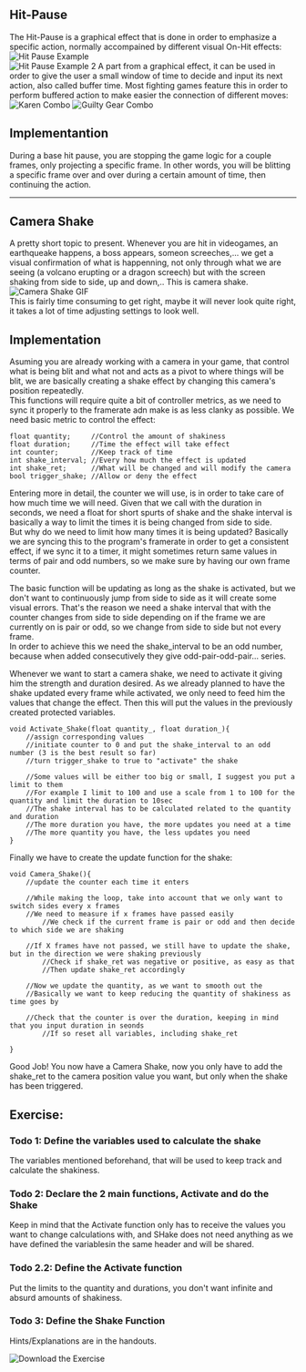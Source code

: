 
## Hit-Pause
The Hit-Pause is a graphical effect that is done in order to emphasize a specific action, normally accompained by different visual On-Hit effects:  
![Hit Pause Example](https://i.makeagif.com/media/5-25-2015/15o23B.gif)  
![Hit Pause Example 2](http://rivalsofaether.com/blog/wp-content/uploads/2015/05/big_hit_gif.gif)
A part from a graphical effect, it can be used in order to give the user a small window of time to decide and input its next action, also called buffer time. Most fighting games feature this in order to perform buffered action to make easier the connection of different moves:  
![Karen Combo](https://media.giphy.com/media/3o85gbdVDqEOMcmReU/giphy.gif)
![Guilty Gear Combo](https://justicesoultuna.files.wordpress.com/2013/05/ibfumz81jvoma6.gif)  

## Implementantion
During a base hit pause, you are stopping the game logic for a couple frames, only projecting a specific frame. In other words, you will be blitting a specific frame over and over during a certain amount of time, then continuing the action.  
***
## Camera Shake
A pretty short topic to present. Whenever you are hit in videogames, an earthqueake happens, a boss appears, someon screeches,... we get a visual confirmation of what is happenning, not only through what we are seeing (a volcano erupting or a dragon screech) but with the screen shaking from side to side, up and down,.. This is camera shake.  
![Camera Shake GIF](https://media3.giphy.com/media/TqWxxYqMhocFi/giphy.gif)  
This is fairly time consuming to get right, maybe it will never look quite right, it takes a lot of time adjusting settings to look well.

## Implementation
Asuming you are already working with a camera in your game, that control what is being blit and what not and acts as a pivot to where things will be blit, we are basically creating a shake effect by changing this camera's position repeatedly.  
This functions will require quite a bit of controller metrics, as we need to sync it properly to the framerate adn make is as less clanky as possible. We need basic metric to control the effect:

	float quantity;		//Control the amount of shakiness
	float duration;		//Time the effect will take effect
	int counter;		//Keep track of time
	int shake_interval;	//Every how much the effect is updated
	int shake_ret;		//What will be changed and will modify the camera
	bool trigger_shake;	//Allow or deny the effect
	
Entering more in detail, the counter we will use, is in order to take care of how much time we will need. Given that we call with the duration in seconds, we need a float for short spurts of shake and the shake interval is basically a way to limit the times it is being changed from side to side.  
But why do we need to limit how many times it is being updated? Basically we are syncing this to the program's framerate in order to get a consistent effect, if we sync it to a timer, it might sometimes return same values in terms of pair and odd numbers, so we make sure by having our own frame counter.  

The basic function will be updating as long as the shake is activated, but we don't want to continuously jump from side to side as it will create some visual errors. That's the reason we need a shake interval that with the counter changes from side to side depending on if the frame we are currently on is pair or odd, so we change from side to side but not every frame.  
In order to achieve this we need the shake_interval to be an odd number, because when added consecutively they give odd-pair-odd-pair... series.  

Whenever we want to start a camera shake, we need to activate it giving him the strength and duration desired. As we already planned to have the shake updated every frame while activated, we only need to feed him the values that change the effect. Then this will put the values in the previously created protected variables.
	
	void Activate_Shake(float quantity_, float duration_){
		//assign corresponding values
		//initiate counter to 0 and put the shake_interval to an odd number (3 is the best result so far)
		//turn trigger_shake to true to "activate" the shake
		
		//Some values will be either too big or small, I suggest you put a limit to them
		//For example I limit to 100 and use a scale from 1 to 100 for the quantity and limit the duration to 10sec
		//The shake interval has to be calculated related to the quantity and duration
		//The more duration you have, the more updates you need at a time
		//The more quantity you have, the less updates you need
	}
	
Finally we have to create the update function for the shake:

	void Camera_Shake(){
		//update the counter each time it enters
		
		//While making the loop, take into account that we only want to switch sides every x frames
		//We need to measure if x frames have passed easily
			//We check if the current frame is pair or odd and then decide to which side we are shaking
		
		//If X frames have not passed, we still have to update the shake, but in the direction we were shaking previously
			//Check if shake_ret was negative or positive, as easy as that
			//Then update shake_ret accordingly
			
		//Now we update the quantity, as we want to smooth out the
		//Basically we want to keep reducing the quantity of shakiness as time goes by
		
		//Check that the counter is over the duration, keeping in mind that you input duration in seonds
			//If so reset all variables, including shake_ret
			
	}
	
Good Job! You now have a Camera Shake, now you only have to add the shake_ret to the camera position value you want, but only when the shake has been triggered.

## Exercise:
### Todo 1: Define the variables used to calculate the shake
The variables mentioned beforehand, that will be used to keep track and calculate the shakiness.
### Todo 2: Declare the 2 main functions, Activate and do the Shake
Keep in mind that the Activate function only has to receive the values you want to change calculations with, and SHake does not need anything as we have defined the variablesin the same header and will be shared.
### Todo 2.2: Define the Activate function
Put the limits to the quantity and durations, you don't want infinite and absurd amounts of shakiness.
### Todo 3: Define the Shake Function
Hints/Explanations are in the handouts.

![Download the Exercise](https://github.com/MarcFly/Pause-CameraShake/releases/tag/0.1)

